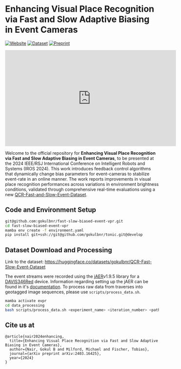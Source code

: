 # Enhancing Visual Place Recognition via Fast and Slow Adaptive Biasing in Event Cameras

[![Website](https://img.shields.io/badge/Website-Visit-blue)](https://gokulbnr.github.io/publication/dvs-biasing-vpr) [![Dataset](https://img.shields.io/badge/Dataset-Download-green)](https://huggingface.co/datasets/gokulbnr/QCR-Fast-Slow-Event-Dataset) [![Preprint](https://img.shields.io/badge/Preprint-Read-orange)](https://arxiv.org/abs/2403.16425)

<iframe width="560" height="315" src="https://www.youtube.com/embed/8D9gtHqteEQ" title="YouTube video player" frameborder="0" allow="accelerometer; autoplay; clipboard-write; encrypted-media; gyroscope; picture-in-picture" allowfullscreen></iframe>

Welcome to the official repository for **Enhancing Visual Place Recognition via Fast and Slow Adaptive Biasing in Event Cameras**, to be presented at the 2024 IEEE/RSJ International Conference on Intelligent Robots and Systems (IROS 2024). This work introduces feedback control algorithms that dynamically change bias parameters for event-cameras to stabilize event-rate in an online manner. The work reports improvements in visual place recognition performances across variations in environment brightness conditions, validated through comprehensive real-time evaluations using a new [QCR-Fast-and-Slow-Event-Dataset](https://huggingface.co/datasets/gokulbnr/QCR-Fast-Slow-Event-Dataset).

## Code and Environment Setup

```bash
git@github.com:gokulbnr/fast-slow-biased-event-vpr.git
cd fast-slow-biased-event-vpr
mamba env create -f environment.yaml
pip install git+ssh://git@github.com/gokulbnr/tonic.git@develop
```

## Dataset Download and Processing

Link to the dataset: https://huggingface.co/datasets/gokulbnr/QCR-Fast-Slow-Event-Dataset

The event streams were recorded using the [jAER](https://github.com/SensorsINI/jaer)v1.9.5 library for a [DAVIS346Red](https://inivation.com/wp-content/uploads/2019/08/DAVIS346.pdf) device. Information regarding setting up the jAER can be found in it's [documentation](https://docs.google.com/document/d/1fb7VA8tdoxuYqZfrPfT46_wiT1isQZwTHgX8O22dJ0Q/edit#heading=h.en40wtalica4). To process raw data from traverses into geotagged image sequences, please use `scripts/process_data.sh`.

```bash
mamba activate evpr
cd data_processing
bash scripts/process_data.sh <experiment_name> <iteration_number> <path_to_experiment_home> <save_path_for_processed_data>
```

## Cite us at
```
@article{nair2024enhancing,
  title={Enhancing Visual Place Recognition via Fast and Slow Adaptive Biasing in Event Cameras},
  author={Nair, Gokul B and Milford, Michael and Fischer, Tobias},
  journal={arXiv preprint arXiv:2403.16425},
  year={2024}
}
```
